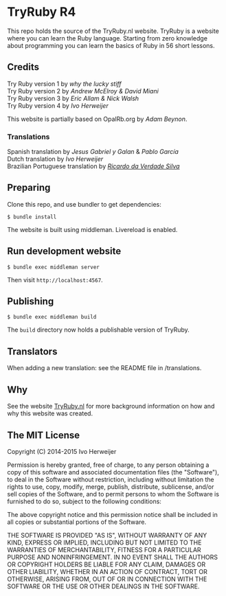 # TryRuby R4

This repo holds the source of the TryRuby.nl website. TryRuby is a website
where you can learn the Ruby language. Starting from zero knowledge about
programming you can learn the basics of Ruby in 56 short lessons.

## Credits
Try Ruby version 1 by _why the lucky stiff_  
Try Ruby version 2 by _Andrew McElroy & David Miani_  
Try Ruby version 3 by _Eric Allam & Nick Walsh_  
Try Ruby version 4 by _Ivo Herweijer_  

This website is partially based on OpalRb.org by _Adam Beynon_.

### Translations
Spanish translation by _Jesus Gabriel y Galan_ & _Pablo García_  
Dutch translation by _Ivo Herweijer_  
Brazilian Portuguese translation by [_Ricardo da Verdade Silva_](https://github.com/ricardovsilva)

## Preparing
Clone this repo, and use bundler to get dependencies:

    $ bundle install

The website is built using middleman. Livereload is enabled.

## Run development website

    $ bundle exec middleman server

Then visit `http://localhost:4567`.

## Publishing

    $ bundle exec middleman build

The `build` directory now holds a publishable version of TryRuby.

## Translators
When adding a new translation: see the README file in /translations.

## Why
See the website [TryRuby.nl](http://TryRuby.nl/articles/try-ruby-version-4/)
for more background information on how and why this website was created.

## The MIT License

Copyright (C) 2014-2015 Ivo Herweijer

Permission is hereby granted, free of charge, to any person obtaining a copy
of this software and associated documentation files (the "Software"), to deal
in the Software without restriction, including without limitation the rights
to use, copy, modify, merge, publish, distribute, sublicense, and/or sell
copies of the Software, and to permit persons to whom the Software is
furnished to do so, subject to the following conditions:

The above copyright notice and this permission notice shall be included in
all copies or substantial portions of the Software.

THE SOFTWARE IS PROVIDED "AS IS", WITHOUT WARRANTY OF ANY KIND, EXPRESS OR
IMPLIED, INCLUDING BUT NOT LIMITED TO THE WARRANTIES OF MERCHANTABILITY,
FITNESS FOR A PARTICULAR PURPOSE AND NONINFRINGEMENT. IN NO EVENT SHALL THE
AUTHORS OR COPYRIGHT HOLDERS BE LIABLE FOR ANY CLAIM, DAMAGES OR OTHER
LIABILITY, WHETHER IN AN ACTION OF CONTRACT, TORT OR OTHERWISE, ARISING FROM,
OUT OF OR IN CONNECTION WITH THE SOFTWARE OR THE USE OR OTHER DEALINGS IN
THE SOFTWARE.
